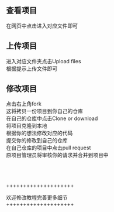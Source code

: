 ## 查看项目
在网页中点击进入对应文件即可
<br/>
## 上传项目
进入对应文件夹点击Upload files  
根据提示上传文件即可
<br/>
## 修改项目
点击右上角fork  
这将拷贝一份项目到你自己的仓库  
在自己的仓库中点击Clone or download  
将项目克隆到本地  
根据你的想法修改对应的代码  
提交你的修改到自己的仓库    
在自己仓库的项目中点击pull request  
原项目管理员将审核你的请求并合并到项目中  

<br/>
<br/>
<br/>
++++++++++++++++++++  

欢迎修改教程完善更多细节  
++++++++++++++++++++  
